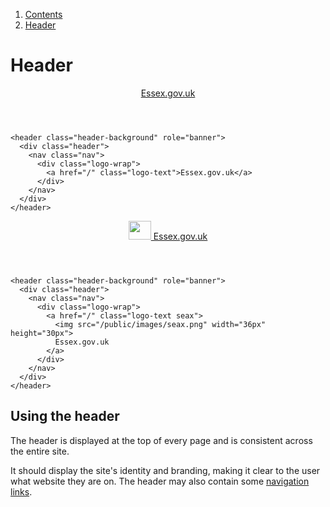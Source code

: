 1.  [Contents](/docs/core/contents)
2.  [Header](#)

# Header

<header class="header-background" role="banner">
  <div class="header">
    <nav class="nav">
      <div class="logo-wrap">
        <a href="/" class="logo-text">Essex.gov.uk</a>
      </div>
    </nav>
  </div>
</header>

    <header class="header-background" role="banner">
      <div class="header">
        <nav class="nav">
          <div class="logo-wrap">
            <a href="/" class="logo-text">Essex.gov.uk</a>
          </div>
        </nav>
      </div>
    </header>

<header class="header-background" role="banner">
  <div class="header">
    <nav class="nav">
      <div class="logo-wrap">
        <a href="/" class="logo-text seax">
          <img src="/public/images/seax.png" width="36px" height="30px">
          Essex.gov.uk
        </a>
      </div>
    </nav>
  </div>
</header>

    <header class="header-background" role="banner">
      <div class="header">
        <nav class="nav">
          <div class="logo-wrap">
            <a href="/" class="logo-text seax">
              <img src="/public/images/seax.png" width="36px" height="30px">
              Essex.gov.uk
            </a>
          </div>
        </nav>
      </div>
    </header>




## Using the header

The header is displayed at the top of every page and is consistent across the entire site.

It should display the site's identity and branding, making it clear to the user what website they are on. The header may also contain some <a href="/docs/core/elements/nav">navigation links</a>.  

